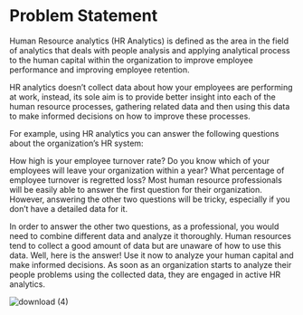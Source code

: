 # Problem Statement
Human Resource analytics (HR Analytics) is defined as the area in the field of analytics that deals with people analysis and applying analytical process to the human capital within the organization to improve employee performance and improving employee retention.

HR analytics doesn’t collect data about how your employees are performing at work, instead, its sole aim is to provide better insight into each of the human resource processes, gathering related data and then using this data to make informed decisions on how to improve these processes.

For example, using HR analytics you can answer the following questions about the organization’s HR system:

How high is your employee turnover rate?
Do you know which of your employees will leave your organization within a year?
What percentage of employee turnover is regretted loss?
Most human resource professionals will be easily able to answer the first question for their organization. However, answering the other two questions will be tricky, especially if you don’t have a detailed data for it.

In order to answer the other two questions, as a professional, you would need to combine different data and analyze it thoroughly. Human resources tend to collect a good amount of data but are unaware of how to use this data. Well, here is the answer! Use it now to analyze your human capital and make informed decisions. As soon as an organization starts to analyze their people problems using the collected data, they are engaged in active HR analytics.


![download (4)](https://user-images.githubusercontent.com/103430646/180948863-472ad0db-9663-41d7-95cd-0aeea115a8fd.png)
